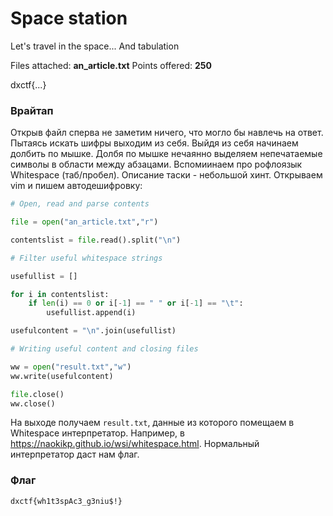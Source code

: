 # Space station

Let's travel in the space... And tabulation

Files attached: **an_article.txt**
Points offered: **250**

dxctf{...}

### Врайтап

Открыв файл сперва не заметим ничего, что могло бы навлечь на ответ. Пытаясь искать шифры выходим из себя. Выйдя из себя начинаем долбить по мышке. Долбя по мышке нечаянно выделяем непечатаемые символы в области между абзацами. Вспомиинаем про рофлоязык Whitespace (таб/пробел). Описание таски - небольшой хинт. Открываем vim и пишем автодешифровку:

```python
# Open, read and parse contents

file = open("an_article.txt","r")

contentslist = file.read().split("\n")

# Filter useful whitespace strings

usefullist = []

for i in contentslist:
    if len(i) == 0 or i[-1] == " " or i[-1] == "\t":
        usefullist.append(i)

usefulcontent = "\n".join(usefullist)

# Writing useful content and closing files

ww = open("result.txt","w")
ww.write(usefulcontent)

file.close()
ww.close()
```

На выходе получаем `result.txt`, данные из которого помещаем в Whitespace интерпретатор. Например, в https://naokikp.github.io/wsi/whitespace.html. Нормальный интерпретатор даст нам флаг.

### Флаг

```
dxctf{wh1t3spAc3_g3niu$!}
```